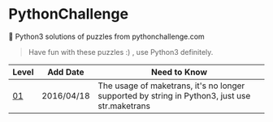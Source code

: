 # PythonChallenge
:key: Python3 solutions of puzzles from pythonchallenge.com
> Have fun with these puzzles :) , use Python3 definitely.

|Level|Add Date|Need to Know|
|:----|--------|------------|
|[01](level_01.py)|2016/04/18|The usage of maketrans, it's no longer supported by string in Python3, just use str.maketrans|
